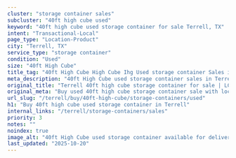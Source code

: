 ```yaml
---
cluster: "storage container sales"
subcluster: "40ft high cube used"
keyword: "40ft high cube used storage container for sale Terrell, TX"
intent: "Transactional-Local"
page_type: "Location-Product"
city: "Terrell, TX"
service_type: "storage container"
condition: "Used"
size: "40ft High Cube"
title_tag: "40ft High Cube High Cube Ihg Used storage container Sales in Terrell | LC Container"
meta_description: "40ft High Cube used storage container sales in Terrell. High cube containers with extra height. Fast delivery, competitive pricing. Serving storage containers area. Quote ID: 69E. Call (214) 524-4168 for your free quote today."
original_title: "Terrell 40ft high cube storage container for sale | LC"
original_meta: "Buy used 40ft high cube storage container sale with local delivery in Terrell, TX. LC Container — local Since 2003. Request a fast quote today."
url_slug: "/terrell/buy/40ft-high-cube/storage-containers/used"
h1: "Buy 40ft high cube used storage container in Terrell"
internal_links: "/terrell/storage-containers/sales"
priority: 3
notes: ""
noindex: true
image_alt: "40ft High Cube used storage container available for delivery in Terrell"
last_updated: "2025-10-20"
---
```


<!-- TODO: Add unique city/inventory copy, images, and internal links here. -->
